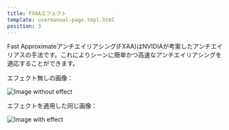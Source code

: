 ```yaml
---
title: FXAAエフェクト
template: usermanual-page.tmpl.html
position: 3
---
```


Fast Approximateアンチエイリアシング(FXAA)はNVIDIAが考案したアンチエイリアスの手法です。これによりシーンに簡単かつ高速なアンチエイリアシングを適応することができます。

エフェクト無しの画像：

<img alt="Image without effect" src="/images/platform/posteffects/without_effects.png"></img>

エフェクトを適用した同じ画像：

<img alt="Image with effect" src="/images/platform/posteffects/with_fxaa.png"></img>

